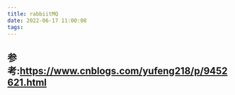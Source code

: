 ```yaml
---
title: rabbiitMQ
date: 2022-06-17 11:00:08
tags:
---
```


## 参考:https://www.cnblogs.com/yufeng218/p/9452621.html
